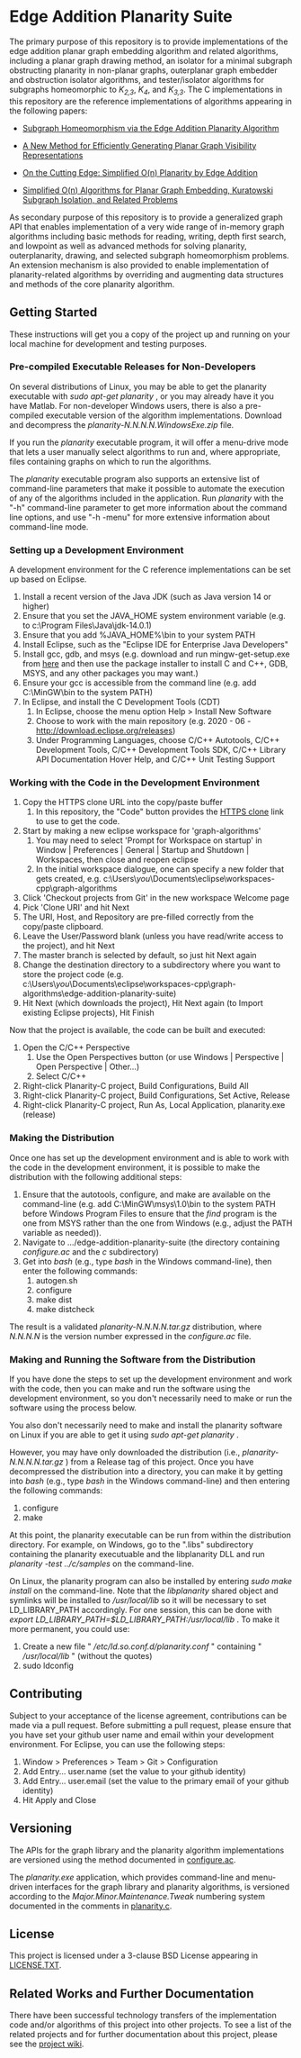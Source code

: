 # Edge Addition Planarity Suite

The primary purpose of this repository is to provide implementations of the edge addition planar graph embedding algorithm and related algorithms, including a planar graph drawing method, an isolator for a minimal subgraph obstructing planarity in non-planar graphs, outerplanar graph embedder and obstruction isolator algorithms, and tester/isolator algorithms for subgraphs homeomorphic to _K<sub>2,3</sub>_, _K<sub>4</sub>_, and _K<sub>3,3</sub>_. The C implementations in this repository are the reference implementations of algorithms appearing in the following papers:

* [Subgraph Homeomorphism via the Edge Addition Planarity Algorithm](http://dx.doi.org/10.7155/jgaa.00268)

* [A New Method for Efficiently Generating Planar Graph Visibility Representations](http://dx.doi.org/10.1007/11618058_47)

* [On the Cutting Edge: Simplified O(n) Planarity by Edge Addition](http://dx.doi.org/10.7155/jgaa.00091)

* [Simplified O(n) Algorithms for Planar Graph Embedding, Kuratowski Subgraph Isolation, and Related Problems](https://dspace.library.uvic.ca/handle/1828/9918)

As secondary purpose of this repository is to provide a generalized graph API that enables implementation of a very wide range of in-memory graph algorithms including basic methods for reading, writing, depth first search, and lowpoint as well as advanced methods for solving planarity, outerplanarity, drawing, and selected subgraph homeomorphism problems. An extension mechanism is also provided to enable implementation of planarity-related algorithms by overriding and augmenting data structures and methods of the core planarity algorithm.

## Getting Started

These instructions will get you a copy of the project up and running on your local machine for development and testing purposes. 

### Pre-compiled Executable Releases for Non-Developers

On several distributions of Linux, you may be able to get the planarity executable with _sudo apt-get planarity_ , or you may already have it you have Matlab. For non-developer Windows users, there is also a pre-compiled executable version of the algorithm implementations. Download and decompress the _planarity-N.N.N.N.WindowsExe.zip_ file. 

If you run the _planarity_ executable program, it will offer a menu-drive mode that lets a user manually select algorithms to run and, where appropriate, files containing graphs on which to run the algorithms. 

The _planarity_ executable program also supports an extensive list of command-line parameters that make it possible to automate the execution of any of the algorithms included in the application. Run _planarity_ with the "-h" command-line parameter to get more information about the command line options, and use "-h -menu" for more extensive information about command-line mode.

### Setting up a Development Environment

A development environment for the C reference implementations can be set up based on Eclipse.

1. Install a recent version of the Java JDK (such as Java version 14 or higher)
2. Ensure that you set the JAVA_HOME system environment variable (e.g. to c:\Program Files\Java\jdk-14.0.1)
3. Ensure that you add %JAVA_HOME%\bin to your system PATH
4. Install Eclipse, such as the "Eclipse IDE for Enterprise Java Developers"
5. Install gcc, gdb, and msys (e.g. download and run mingw-get-setup.exe from [here](https://osdn.net/projects/mingw/releases/) and then use the package installer to install C and C++, GDB, MSYS, and any other packages you may want.)
6. Ensure your gcc is accessible from the command line (e.g. add C:\MinGW\bin to the system PATH)
7. In Eclipse, and install the C Development Tools (CDT)
    1. In Eclipse, choose the menu option Help > Install New Software
    2. Choose to work with the main repository (e.g. 2020 - 06 - http://download.eclipse.org/releases)
    3. Under Programming Languages, choose C/C++ Autotools, C/C++ Development Tools, C/C++ Development Tools SDK, C/C++ Library API Documentation Hover Help, and C/C++ Unit Testing Support
    
### Working with the Code in the Development Environment

1. Copy the HTTPS clone URL into the copy/paste buffer
     1. In this repository, the "Code" button provides the [HTTPS clone](https://github.com/graph-algorithms/edge-addition-planarity-suite.git) link to use to get the code.
2. Start by making a new eclipse workspace for 'graph-algorithms'
     1. You may need to select 'Prompt for Workspace on startup' in Window | Preferences | General | Startup and Shutdown | Workspaces, then close and reopen eclipse
     2. In the initial workspace dialogue, one can specify a new folder that gets created, e.g. c:\Users\\_you_\Documents\eclipse\workspaces-cpp\graph-algorithms
3. Click 'Checkout projects from Git' in the new workspace Welcome page 
4. Pick 'Clone URI' and hit Next
5. The URI, Host, and Repository are pre-filled correctly from the copy/paste clipboard.
6. Leave the User/Password blank (unless you have read/write access to the project), and hit Next
7. The master branch is selected by default, so just hit Next again
8. Change the destination directory to a subdirectory where you want to store the project code (e.g. c:\Users\\_you_\Documents\eclipse\workspaces-cpp\graph-algorithms\edge-addition-planarity-suite)
9. Hit Next (which downloads the project), Hit Next again (to Import existing Eclipse projects), Hit Finish

Now that the project is available, the code can be built and executed:

1. Open the C/C++ Perspective
     1. Use the Open Perspectives button (or use Windows | Perspective | Open Perspective | Other...)
     2. Select C/C++
2. Right-click Planarity-C project, Build Configurations, Build All
3. Right-click Planarity-C project, Build Configurations, Set Active, Release
4. Right-click Planarity-C project, Run As, Local Application, planarity.exe (release)

### Making the Distribution

Once one has set up the development environment and is able to work with the code in the development environment, it is possible to make the distribution with the following additional steps:

1. Ensure that the autotools, configure, and make are available on the command-line (e.g. add C:\MinGW\msys\1.0\bin to the system PATH before Windows Program Files to ensure that the _find_ program is the one from MSYS rather than the one from Windows (e.g., adjust the PATH variable as needed)). 
2. Navigate to .../edge-addition-planarity-suite (the directory containing _configure.ac_ and the _c_ subdirectory)
3. Get into _bash_ (e.g., type _bash_ in the Windows command-line), then enter the following commands:
    1. autogen.sh
    2. configure
    3. make dist
    4. make distcheck 

The result is a validated _planarity-N.N.N.N.tar.gz_ distribution, where _N.N.N.N_ is the version number expressed in the _configure.ac_ file. 

### Making and Running the Software from the Distribution

If you have done the steps to set up the development environment and work with the code, then you can make and run the software using the development environment, so you don't necessarily need to make or run the software using the process below.

You also don't necessarily need to make and install the planarity software on Linux if you are able to get it using _sudo apt-get planarity_ . 

However, you may have only downloaded the distribution (i.e., _planarity-N.N.N.N.tar.gz_ ) from a Release tag of this project. Once you have decompressed the distribution into a directory, you can make it by getting into _bash_ (e.g., type _bash_ in the Windows command-line) and then entering the following commands: 
1. configure
2. make

At this point, the planarity executable can be run from within the distribution directory. For example, on Windows, go to the ".libs" subdirectory containing the planarity executuable and the libplanarity DLL and run _planarity -test ../c/samples_ on the command-line. 

On Linux, the planarity program can also be installed by entering _sudo make install_ on the command-line. Note that the _libplanarity_ shared object and symlinks will be installed to _/usr/local/lib_ so it will be necessary to set LD_LIBRARY_PATH accordingly. For one session, this can be done with _export LD_LIBRARY_PATH=$LD_LIBRARY_PATH:/usr/local/lib_ . To make it more permanent, you could use:
1. Create a new file " _/etc/ld.so.conf.d/planarity.conf_ " containing " _/usr/local/lib_ " (without the quotes)
2. sudo ldconfig 

## Contributing

Subject to your acceptance of the license agreement, contributions can be made via a pull request. Before submitting a pull request, please ensure that you have set your github user name and email within your development environment. For Eclipse, you can use the following steps:

1. Window > Preferences > Team > Git > Configuration
2. Add Entry... user.name (set the value to your github identity)
3. Add Entry... user.email (set the value to the primary email of your github identity)
4. Hit Apply and Close

## Versioning

The APIs for the graph library and the planarity algorithm implementations are versioned using the method documented in [configure.ac](configure.ac).

The _planarity.exe_ application, which provides command-line and menu-driven interfaces for the graph library and planarity algorithms, is versioned according to the _Major.Minor.Maintenance.Tweak_ numbering system documented in the comments in [planarity.c](c/planarity.c). 

## License

This project is licensed under a 3-clause BSD License appearing in [LICENSE.TXT](LICENSE.TXT).

## Related Works and Further Documentation

There have been successful technology transfers of the implementation code and/or algorithms of this project into other projects. To see a list of the related projects and for further documentation about this project, please see the [project wiki](https://github.com/graph-algorithms/edge-addition-planarity-suite/wiki).
